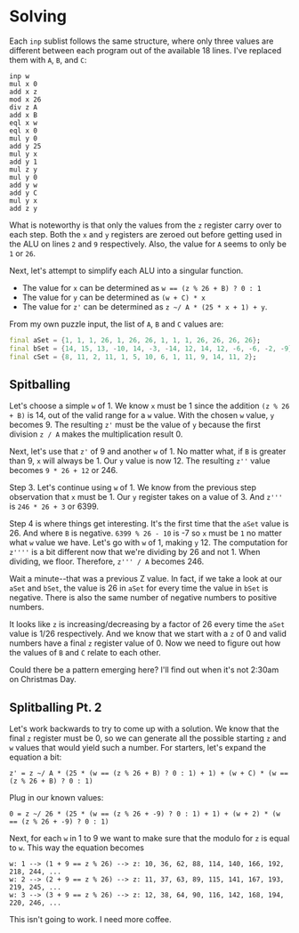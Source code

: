 # Solving

Each `inp` sublist follows the same structure, where only three values are different between each program out of the available 18 lines. I've replaced them with `A`, `B`, and `C`:

```
inp w
mul x 0
add x z
mod x 26
div z A
add x B
eql x w
eql x 0
mul y 0
add y 25
mul y x
add y 1
mul z y
mul y 0
add y w
add y C
mul y x
add z y
```

What is noteworthy is that only the values from the `z` register carry over to each step. Both the `x` and `y` registers are zeroed out before getting used in the ALU on lines `2` and `9` respectively. Also, the value for `A` seems to only be `1` or `26`.

Next, let's attempt to simplify each ALU into a singular function.

- The value for `x` can be determined as `w == (z % 26 + B) ? 0 : 1`
- The value for `y` can be determined as `(w + C) * x`
- The value for `z'` can be determined as `z ~/ A * (25 * x + 1) + y`.

From my own puzzle input, the list of `A`, `B` and `C` values are:

```dart
final aSet = {1, 1, 1, 26, 1, 26, 26, 1, 1, 1, 26, 26, 26, 26};
final bSet = {14, 15, 13, -10, 14, -3, -14, 12, 14, 12, -6, -6, -2, -9};
final cSet = {8, 11, 2, 11, 1, 5, 10, 6, 1, 11, 9, 14, 11, 2};
```

## Spitballing

Let's choose a simple `w` of 1. We know `x` must be 1 since the addition `(z % 26 + B)` is 14, out of the valid range for a `w` value. With the chosen `w` value, `y` becomes 9. The resulting `z'` must be the value of `y` because the first division `z / A` makes the multiplication result 0.

Next, let's use that `z'` of 9 and another `w` of 1. No matter what, if `B` is greater than 9, `x` will always be 1. Our `y` value is now 12. The resulting `z''` value becomes `9 * 26 + 12` or 246.

Step 3. Let's continue using `w` of 1. We know from the previous step observation that `x` must be 1. Our `y` register takes on a value of 3. And `z'''` is `246 * 26 + 3` or 6399.

Step 4 is where things get interesting. It's the first time that the `aSet` value is 26. And where `B` is negative. `6399 % 26 - 10` is -7 so `x` must be `1` no matter what `w` value we have. Let's go with `w` of 1, making `y` 12. The computation for `z''''` is a bit different now that we're dividing by 26 and not 1. When dividing, we floor. Therefore, `z''' / A` becomes 246.

Wait a minute--that was a previous Z value. In fact, if we take a look at our `aSet` and `bSet`, the value is 26 in `aSet` for every time the value in `bSet` is negative. There is also the same number of negative numbers to positive numbers.

It looks like `z` is increasing/decreasing by a factor of 26 every time the `aSet` value is 1/26 respectively. And we know that we start with a `z` of 0 and valid numbers have a final `z` register value of 0. Now we need to figure out how the values of `B` and `C` relate to each other.

Could there be a pattern emerging here? I'll find out when it's not 2:30am on Christmas Day.

## Splitballing Pt. 2

Let's work backwards to try to come up with a solution. We know that the final `z` register must be 0, so we can generate all the possible starting `z` and `w` values that would yield such a number. For starters, let's expand the equation a bit:

```
z' = z ~/ A * (25 * (w == (z % 26 + B) ? 0 : 1) + 1) + (w + C) * (w == (z % 26 + B) ? 0 : 1)
```

Plug in our known values:

```
0 = z ~/ 26 * (25 * (w == (z % 26 + -9) ? 0 : 1) + 1) + (w + 2) * (w == (z % 26 + -9) ? 0 : 1)
```

Next, for each `w` in 1 to 9 we want to make sure that the modulo for `z` is equal to `w`. This way the equation becomes

```
w: 1 --> (1 + 9 == z % 26) --> z: 10, 36, 62, 88, 114, 140, 166, 192, 218, 244, ...
w: 2 --> (2 + 9 == z % 26) --> z: 11, 37, 63, 89, 115, 141, 167, 193, 219, 245, ...
w: 3 --> (3 + 9 == z % 26) --> z: 12, 38, 64, 90, 116, 142, 168, 194, 220, 246, ...
```

This isn't going to work. I need more coffee.
